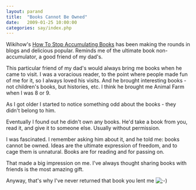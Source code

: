 ```yaml
---
layout: parand
title:  "Books Cannot Be Owned"
date:   2009-01-25 10:00:00
categories: say/index.php
---
```

Wikihow's [How To Stop Accumulating Books](http://www.wikihow.com/Stop-Accumulating-Books) has been making the rounds in blogs and delicious popular. Reminds me of the ultimate book non-accumulator, a good friend of my dad's.

This particular friend of my dad's would always bring me books when he came to visit. I was a voracious reader, to the point where people made fun of me for it, so I always loved his visits. And he brought interesting books - not children's books, but histories, etc. I think he brought me Animal Farm when I was 8 or 9.

As I got older I started to notice something odd about the books - they didn't belong to him.

Eventually I found out he didn't own any books. He'd take a book from you, read it, and give it to someone else. Usually without permission.

I was fascinated. I remember asking him about it, and he told me: books cannot be owned. Ideas are the ultimate expression of freedom, and to cage them is unnatural. Books are for reading and for passing on.

That made a big impression on me. I've always thought sharing books with friends is the most amazing gift.

Anyway, that's why I've never returned that book you lent me ![;-\)](/web/20090201172627im_/http://parand.com/say/wp-includes/images/smilies/icon_wink.gif)
